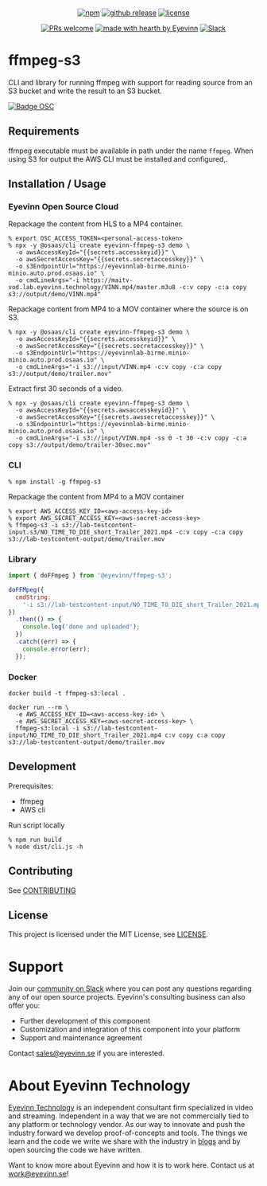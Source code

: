 <div align="center">
<br />

[![npm](https://img.shields.io/npm/v/@eyevinn/ffmpeg-s3?style=flat-square)](https://www.npmjs.com/package/@eyevinn/ffmpeg-s3)
[![github release](https://img.shields.io/github/v/release/Eyevinn/ffmpeg-s3?style=flat-square)](https://github.com/Eyevinn/ffmpeg-s3/releases)
[![license](https://img.shields.io/github/license/eyevinn/ffmpeg-s3.svg?style=flat-square)](LICENSE)

[![PRs welcome](https://img.shields.io/badge/PRs-welcome-ff69b4.svg?style=flat-square)](https://github.com/eyevinn/ffmpeg-s3/issues?q=is%3Aissue+is%3Aopen+label%3A%22help+wanted%22)
[![made with hearth by Eyevinn](https://img.shields.io/badge/made%20with%20%E2%99%A5%20by-Eyevinn-59cbe8.svg?style=flat-square)](https://github.com/eyevinn)
[![Slack](http://slack.streamingtech.se/badge.svg)](http://slack.streamingtech.se)

</div>

# ffmpeg-s3

CLI and library for running ffmpeg with support for reading source from an S3 bucket and write the result to an S3 bucket.

[![Badge OSC](https://img.shields.io/badge/Evaluate-24243B?style=for-the-badge&logo=data:image/svg+xml;base64,PHN2ZyB3aWR0aD0iMjQiIGhlaWdodD0iMjQiIHZpZXdCb3g9IjAgMCAyNCAyNCIgZmlsbD0ibm9uZSIgeG1sbnM9Imh0dHA6Ly93d3cudzMub3JnLzIwMDAvc3ZnIj4KPGNpcmNsZSBjeD0iMTIiIGN5PSIxMiIgcj0iMTIiIGZpbGw9InVybCgjcGFpbnQwX2xpbmVhcl8yODIxXzMxNjcyKSIvPgo8Y2lyY2xlIGN4PSIxMiIgY3k9IjEyIiByPSI3IiBzdHJva2U9ImJsYWNrIiBzdHJva2Utd2lkdGg9IjIiLz4KPGRlZnM%2BCjxsaW5lYXJHcmFkaWVudCBpZD0icGFpbnQwX2xpbmVhcl8yODIxXzMxNjcyIiB4MT0iMTIiIHkxPSIwIiB4Mj0iMTIiIHkyPSIyNCIgZ3JhZGllbnRVbml0cz0idXNlclNwYWNlT25Vc2UiPgo8c3RvcCBzdG9wLWNvbG9yPSIjQzE4M0ZGIi8%2BCjxzdG9wIG9mZnNldD0iMSIgc3RvcC1jb2xvcj0iIzREQzlGRiIvPgo8L2xpbmVhckdyYWRpZW50Pgo8L2RlZnM%2BCjwvc3ZnPgo%3D)](https://app.osaas.io/browse/eyevinn-ffmpeg-s3)

## Requirements

ffmpeg executable must be available in path under the name `ffmpeg`. When using S3 for output the AWS CLI must be installed and configured,.

## Installation / Usage

### Eyevinn Open Source Cloud

Repackage the content from HLS to a MP4 container.

```
% export OSC_ACCESS_TOKEN=<personal-access-token>
% npx -y @osaas/cli create eyevinn-ffmpeg-s3 demo \
  -o awsAccessKeyId="{{secrets.accesskeyid}}" \
  -o awsSecretAccessKey="{{secrets.secretaccesskey}}" \
  -o s3EndpointUrl="https://eyevinnlab-birme.minio-minio.auto.prod.osaas.io" \
  -o cmdLineArgs="-i https://maitv-vod.lab.eyevinn.technology/VINN.mp4/master.m3u8 -c:v copy -c:a copy s3://output/demo/VINN.mp4"
```

Repackage content from MP4 to a MOV container where the source is on S3.

```
% npx -y @osaas/cli create eyevinn-ffmpeg-s3 demo \
  -o awsAccessKeyId="{{secrets.accesskeyid}}" \
  -o awsSecretAccessKey="{{secrets.secretaccesskey}}" \
  -o s3EndpointUrl="https://eyevinnlab-birme.minio-minio.auto.prod.osaas.io" \
  -o cmdLineArgs="-i s3://input/VINN.mp4 -c:v copy -c:a copy s3://output/demo/trailer.mov"
```

Extract first 30 seconds of a video.

```
% npx -y @osaas/cli create eyevinn-ffmpeg-s3 demo \
  -o awsAccessKeyId="{{secrets.awsaccesskeyid}}" \
  -o awsSecretAccessKey="{{secrets.awssecretaccesskey}}" \
  -o s3EndpointUrl="https://eyevinnlab-birme.minio-minio.auto.prod.osaas.io" \
  -o cmdLineArgs="-i s3://input/VINN.mp4 -ss 0 -t 30 -c:v copy -c:a copy s3://output/demo/trailer-30sec.mov"
```

### CLI

```
% npm install -g ffmpeg-s3
```

Repackage the content from MP4 to a MOV container

```
% export AWS_ACCESS_KEY_ID=<aws-access-key-id>
% export AWS_SECRET_ACCESS_KEY=<aws-secret-access-key>
% ffmpeg-s3 -i s3://lab-testcontent-input.s3/NO_TIME_TO_DIE_short_Trailer_2021.mp4 -c:v copy -c:a copy s3://lab-testcontent-output/demo/trailer.mov
```

### Library

```javascript
import { doFFmpeg } from '@eyevinn/ffmpeg-s3';

doFFMpeg({
  cmdString:
    '-i s3://lab-testcontent-input/NO_TIME_TO_DIE_short_Trailer_2021.mp4 -c:v copy -c:a copy s3://lab-testcontent-output/demo/trailer.mov'
})
  .then(() => {
    console.log('done and uploaded');
  })
  .catch((err) => {
    console.error(err);
  });
```

### Docker

```
docker build -t ffmpeg-s3:local .
```

```
docker run --rm \
  -e AWS_ACCESS_KEY_ID=<aws-access-key-id> \
  -e AWS_SECRET_ACCESS_KEY=<aws-secret-access-key> \
  ffmpeg-s3:local -i s3://lab-testcontent-input/NO_TIME_TO_DIE_short_Trailer_2021.mp4 c:v copy c:a copy s3://lab-testcontent-output/demo/trailer.mov
```

## Development

Prerequisites:

- ffmpeg
- AWS cli

Run script locally

```
% npm run build
% node dist/cli.js -h
```

## Contributing

See [CONTRIBUTING](CONTRIBUTING.md)

## License

This project is licensed under the MIT License, see [LICENSE](LICENSE).

# Support

Join our [community on Slack](http://slack.streamingtech.se) where you can post any questions regarding any of our open source projects. Eyevinn's consulting business can also offer you:

- Further development of this component
- Customization and integration of this component into your platform
- Support and maintenance agreement

Contact [sales@eyevinn.se](mailto:sales@eyevinn.se) if you are interested.

# About Eyevinn Technology

[Eyevinn Technology](https://www.eyevinntechnology.se) is an independent consultant firm specialized in video and streaming. Independent in a way that we are not commercially tied to any platform or technology vendor. As our way to innovate and push the industry forward we develop proof-of-concepts and tools. The things we learn and the code we write we share with the industry in [blogs](https://dev.to/video) and by open sourcing the code we have written.

Want to know more about Eyevinn and how it is to work here. Contact us at work@eyevinn.se!
